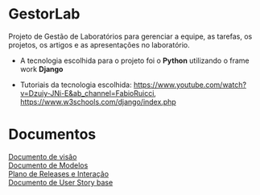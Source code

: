# GestorLab

Projeto de Gestão de Laboratórios para gerenciar a equipe, as tarefas, os projetos, os artigos
e as apresentações no laboratório.

* A tecnologia escolhida para o projeto foi o **Python** utilizando o frame work **Django**

* Tutoriais da tecnologia escolhida: https://www.youtube.com/watch?v=Dzuiy-JNi-E&ab_channel=FabioRuicci, https://www.w3schools.com/django/index.php

# Documentos

[Documento de visão](https://github.com/Renildo15/Gestor-Lab/blob/main/docs/doc-visao.md)<br/>
[Documento de Modelos](https://github.com/Renildo15/Gestor-Lab/blob/first-branch/docs/doc-modelo.md)<br/>
[Plano de Releases e Interação](https://github.com/Renildo15/Gestor-Lab/blob/main/docs/doc-interacao.md)<br/>
[Documento de User Story base](https://github.com/Renildo15/Gestor-Lab/blob/first-branch/docs/doc-userStory.md)<br/>
